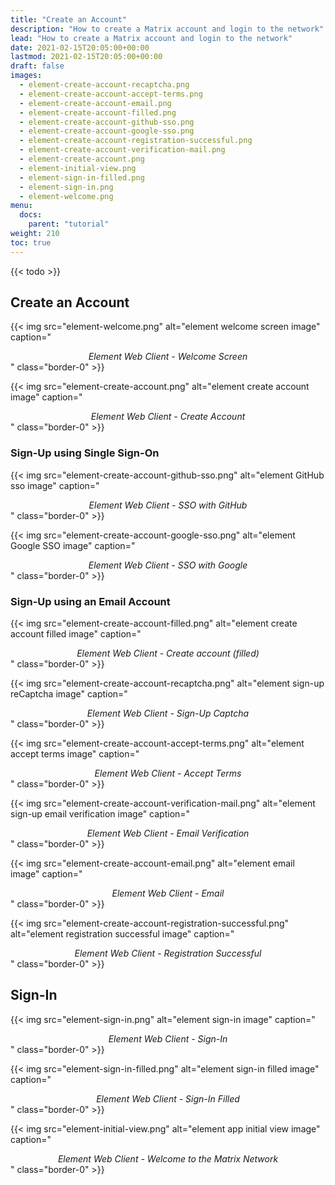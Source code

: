 ```yaml
---
title: "Create an Account"
description: "How to create a Matrix account and login to the network"
lead: "How to create a Matrix account and login to the network"
date: 2021-02-15T20:05:00+00:00
lastmod: 2021-02-15T20:05:00+00:00
draft: false
images:
  - element-create-account-recaptcha.png
  - element-create-account-accept-terms.png
  - element-create-account-email.png
  - element-create-account-filled.png
  - element-create-account-github-sso.png
  - element-create-account-google-sso.png
  - element-create-account-registration-successful.png
  - element-create-account-verification-mail.png
  - element-create-account.png
  - element-initial-view.png
  - element-sign-in-filled.png
  - element-sign-in.png
  - element-welcome.png
menu:
  docs:
    parent: "tutorial"
weight: 210
toc: true
---
```


{{< todo >}}

## Create an Account

{{< img src="element-welcome.png" alt="element welcome screen image" caption="<center><em>Element Web Client - Welcome Screen</em></center>" class="border-0" >}}

{{< img src="element-create-account.png" alt="element create account image" caption="<center><em>Element Web Client - Create Account</em></center>" class="border-0" >}}

### Sign-Up using Single Sign-On

{{< img src="element-create-account-github-sso.png" alt="element GitHub sso image" caption="<center><em>Element Web Client - SSO with GitHub</em></center>" class="border-0" >}}

{{< img src="element-create-account-google-sso.png" alt="element Google SSO image" caption="<center><em>Element Web Client - SSO with Google</em></center>" class="border-0" >}}

### Sign-Up using an Email Account

{{< img src="element-create-account-filled.png" alt="element create account filled image" caption="<center><em>Element Web Client - Create account (filled)</em></center>" class="border-0" >}}

{{< img src="element-create-account-recaptcha.png" alt="element sign-up reCaptcha image" caption="<center><em>Element Web Client - Sign-Up Captcha</em></center>" class="border-0" >}}

{{< img src="element-create-account-accept-terms.png" alt="element accept terms image" caption="<center><em>Element Web Client - Accept Terms</em></center>" class="border-0" >}}

{{< img src="element-create-account-verification-mail.png" alt="element sign-up email verification image" caption="<center><em>Element Web Client - Email Verification</em></center>" class="border-0" >}}

{{< img src="element-create-account-email.png" alt="element email image" caption="<center><em>Element Web Client - Email</em></center>" class="border-0" >}}

{{< img src="element-create-account-registration-successful.png" alt="element registration successful image" caption="<center><em>Element Web Client - Registration Successful</em></center>" class="border-0" >}}

## Sign-In

{{< img src="element-sign-in.png" alt="element sign-in image" caption="<center><em>Element Web Client - Sign-In</em></center>" class="border-0" >}}

{{< img src="element-sign-in-filled.png" alt="element sign-in filled image" caption="<center><em>Element Web Client - Sign-In Filled</em></center>" class="border-0" >}}

{{< img src="element-initial-view.png" alt="element app initial view image" caption="<center><em>Element Web Client - Welcome to the Matrix Network</em></center>" class="border-0" >}}
